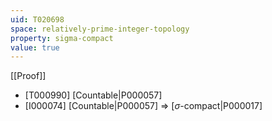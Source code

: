 ```yaml
---
uid: T020698
space: relatively-prime-integer-topology
property: sigma-compact
value: true
---
```

[[Proof]]

* [T000990] [Countable|P000057]
* [I000074] [Countable|P000057] => [$\sigma$-compact|P000017]

